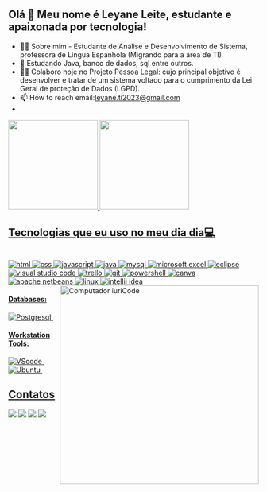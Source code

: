 ## Olá 👋 Meu nome é Leyane Leite, estudante e apaixonada por tecnologia!

- 👀🚀 Sobre mim - Estudante de Análise e Desenvolvimento de Sistema, professora de Língua Espanhola (Migrando para a área de TI)
- 🌱 Estudando Java, banco de dados, sql entre outros.
- 🎯🔎 Colaboro hoje no Projeto Pessoa Legal: cujo principal objetivo é desenvolver e tratar de um sistema voltado para o cumprimento da Lei Geral de proteção de Dados (LGPD).
- 📫 How to reach email:leyane.ti2023@gmail.com
- 
 <div>
  <a href="https://github.com/Leyanedev">
  <img height="180em" src="https://github-readme-stats.vercel.app/api?username=Leyanedev&show_icons=true&theme=dracula&include_all_commits=true&count_private=true"/>
  <img height="180em" src="https://github-readme-stats.vercel.app/api/top-langs/?username=Leyanedev&layout=compact&langs_count=16&theme=dracula"/>


## Tecnologias que eu uso no meu dia dia💻
<div style="display: inline_block"><br/>
<img aling="center" alt="html" src="https://img.shields.io/badge/HTML-239120?style=for-the-badge&logo=html5&logoColor=white"/>
<img aling="center" alt="css" src="https://img.shields.io/badge/CSS-239120?&style=for-the-badge&logo=css3&logoColor=white"/>
<img aling="center" alt="javascript" src="https://img.shields.io/badge/JavaScript-F7DF1E?style=for-the-badge&logo=javascript&logoColor=black"/>
<img aling="center" alt="java" src="https://img.shields.io/badge/Java-ED8B00?style=for-the-badge&logo=openjdk&logoColor=white"/>
<img aling="center" alt="mysql" src="https://img.shields.io/badge/MySQL-00000F?style=for-the-badge&logo=mysql&logoColor=white"/>
<img aling="center" alt="microsoft excel" src="https://img.shields.io/badge/Microsoft_Excel-217346?style=for-the-badge&logo=microsoft-excel&logoColor=white"/>
<img aling="center" alt="eclipse" src="https://img.shields.io/badge/Eclipse-2C2255?style=for-the-badge&logo=eclipse&logoColor=white"/>
<img aling="center" alt="visual studio code" src="https://img.shields.io/badge/Visual_Studio_Code-0078D4?style=for-the-"/>
<img aling="center" alt="trello" src="https://img.shields.io/badge/Trello-0052CC?style=for-the-badge&logo=trello&logoColor=white"/>
<img aling="center" alt="git" src="https://img.shields.io/badge/GIT-E44C30?style=for-the-badge&logo=git&logoColor=white"/>
<img aling="center" alt="powershell" src="https://img.shields.io/badge/powershell-5391FE?style=for-the-badge&logo=powershell&logoColor=white"/>
<img aling="center" alt="canva" src="https://img.shields.io/badge/Canva-%2300C4CC.svg?&style=for-the-badge&logo=Canva&logoColor=white"/>
<img aling="center" alt="apache netbeans" src="https://img.shields.io/badge/apache%20netbeans-1B6AC6?style=for-the-"/>
<img aling="center" alt="linux" src="https://img.shields.io/badge/Linux-FCC624?style=for-the-badge&logo=linux&logoColor=black"/>
<img aling="center" alt="intellij idea" src="https://img.shields.io/badge/IntelliJ_IDEA-000000.svg?style=for-the-badge&logo=intellij-idea&logoColor=white"/>



<img src="https://raw.githubusercontent.com/MicaelliMedeiros/micaellimedeiros/master/image/computer-illustration.png" min-width="400px" max-width="400px" width="400px" align="right" alt="Computador iuriCode">


#### Databases:

![Postgresql](https://img.shields.io/badge/PostgreSQL-316192?style=for-the-badge&logo=postgresql&logoColor=white)&nbsp;

#### Workstation Tools:

![VScode](https://img.shields.io/badge/vscode-4285F4?style=for-the-badge&logo=vscode&logoColor=white)&nbsp;
![Ubuntu](https://img.shields.io/badge/Ubuntu-E95420?style=for-the-badge&logo=ubuntu&logoColor=white)&nbsp;

  
  ## Contatos
 
<div> 
  <a href="https://instagram.com/leyaneleite" target="_blank"><img src="https://img.shields.io/badge/-Instagram-%23E4405F?style=for-the-badge&logo=instagram&logoColor=white" target="_blank"></a>
 <a href="https://discord.gg/leyanedev_88000" target="_blank"><img src="https://img.shields.io/badge/Discord-7289DA?style=for-the-badge&logo=discord&logoColor=white" target="_blank"></a> 
  <a href = "mailto:leyane.ti2023@gmail.com"><img src="https://img.shields.io/badge/-Gmail-%23333?style=for-the-badge&logo=gmail&logoColor=white" target="_blank"></a>
  <a href="https://www.linkedin.com/in/leyane-a-leite/" target="_blank"><img src="https://img.shields.io/badge/-LinkedIn-%230077B5?style=for-the-badge&logo=linkedin&logoColor=white" target="_blank"></a> 
 
</div>
 



